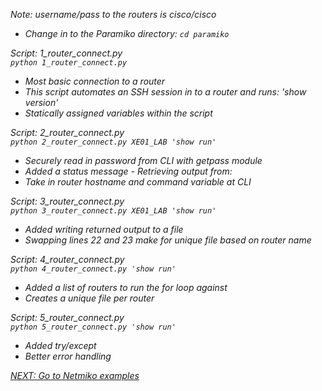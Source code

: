 <i>Note: username/pass to the routers is cisco/cisco<i>

- Change in to the Paramiko directory: ```cd paramiko```

Script: 1_router_connect.py<br>
```python 1_router_connect.py```

- Most basic connection to a router
- This script automates an SSH session in to a router and runs: 'show version'
- Statically assigned variables within the script

Script: 2_router_connect.py<br>
```python 2_router_connect.py XE01_LAB 'show run'```

- Securely read in password from CLI with getpass module
- Added a status message - Retrieving output from:
- Take in router hostname and command variable at CLI

Script: 3_router_connect.py<br>
```python 3_router_connect.py XE01_LAB 'show run'```

- Added writing returned output to a file
- Swapping lines 22 and 23 make for unique file based on router name

Script: 4_router_connect.py<br>
```python 4_router_connect.py 'show run'```

- Added a list of routers to run the for loop against
- Creates a unique file per router

Script: 5_router_connect.py<br>
```python 5_router_connect.py 'show run'```

- Added try/except
- Better error handling

 [NEXT: Go to Netmiko examples](https://github.com/mikesaur/public/tree/master/Python_101/netmiko)
